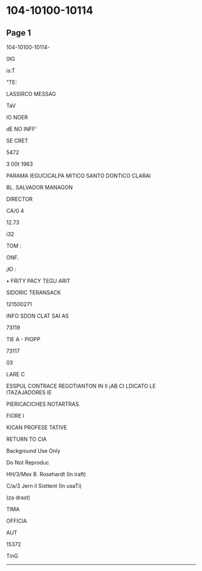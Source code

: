 # 104-10100-10114

## Page 1

104-10100-10114-

0IG

is:T

"TE:

LASSIRCO MESSAG

TaV

IO NOER

dE NO INFF'

SE CRET

5472

3 00t 1963

PARAMA IEGUCICALPA MITICO SANTO DONTICO CLARAI

BL. SALVADOR MANAGON

DIRECTOR

CA/0 4

12.73

i32

TOM :

ONF.

¡Ю :

• FRITY PACY TEGU ARIT

SIDORIC TERANSACK

121500271

INFO SDON CLAT SAI AS

73119

TIE A - PIOPP

73117

03

LARE C

ESSPUL CONTRACE REGOTIANTON IN Il ¡AB CI LDICATO LE ITAZAJADORES IE

PIERICACICHES NOTARTRAS.

FIORE I

KICAN PROFESE TATIVE

RETURN TO CIA

Background Use Only

Do Not Reproduc

HH/3/Mex B. Rosehardt (In iraft)

C/a/3 Jern il Sisttent (In usaTi)

(za drast)

TIMA

OFFICIA

AUT

15372

TinG

---

